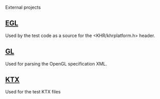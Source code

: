 External projects

## [EGL](https://github.com/KhronosGroup/EGL-Registry)

Used by the test code as a source for the <KHR/khrplatform.h> header.  

## [GL](https://github.com/KhronosGroup/OpenGL-Registry)

Used for parsing the OpenGL specification XML.

## [KTX](https://github.com/KhronosGroup/KTX-Software)

Used for the test KTX files


